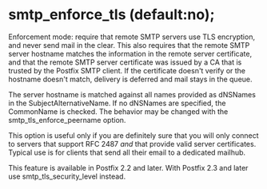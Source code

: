 # smtp_enforce_tls (default:no); 

 Enforcement mode: require that remote SMTP servers use TLS
encryption, and never send mail in the clear.  This also requires
that the remote SMTP server hostname matches the information in
the remote server certificate, and that the remote SMTP server
certificate was issued by a CA that is trusted by the Postfix SMTP
client. If the certificate doesn't verify or the hostname doesn't
match, delivery is deferred and mail stays in the queue.  

 The server hostname is matched against all names provided as
dNSNames in the SubjectAlternativeName.  If no dNSNames are specified,
the CommonName is checked.  The behavior may be changed with the
smtp_tls_enforce_peername option.  

 This option is useful only if you are definitely sure that you
will only connect to servers that support RFC 2487 _and_ that
provide valid server certificates.  Typical use is for clients that
send all their email to a dedicated mailhub.  

 This feature is available in Postfix 2.2 and later. With
Postfix 2.3 and later use smtp_tls_security_level instead. 



